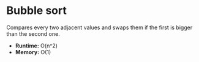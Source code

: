 # Bubble sort

Compares every two adjacent values and swaps them if the first is bigger than the second one.

- **Runtime:** O(n^2)
- **Memory:** O(1)

